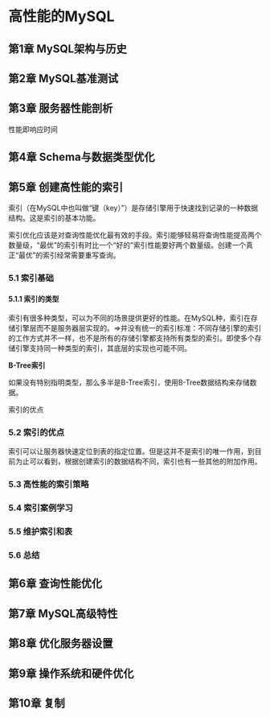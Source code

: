 # 高性能的MySQL #

## 第1章 MySQL架构与历史 ##

## 第2章 MySQL基准测试 ##

## 第3章 服务器性能剖析 ##

性能即响应时间

## 第4章 Schema与数据类型优化 ##

## 第5章 创建高性能的索引 ##

索引（在MySQL中也叫做“键（key）”）是存储引擎用于快速找到记录的一种数据结构。这是索引的基本功能。

索引优化应该是对查询性能优化最有效的手段。索引能够轻易将查询性能提高两个数量级，“最优”的索引有时比一个“好的”索引性能要好两个数量级。创建一个真正“最优”的索引经常需要重写查询。

### 5.1 索引基础 ###

#### 5.1.1 索引的类型 ####

索引有很多种类型，可以为不同的场景提供更好的性能。在MySQL种，索引在存储引擎层而不是服务器层实现的。=>并没有统一的索引标准：不同存储引擎的索引的工作方式并不一样，也不是所有的存储引擎都支持所有类型的索引。即使多个存储引擎支持同一种类型的索引，其底层的实现也可能不同。

**B-Tree索引**

如果没有特别指明类型，那么多半是B-Tree索引，使用B-Tree数据结构来存储数据。

索引的优点

### 5.2 索引的优点 ###

索引可以让服务器快速定位到表的指定位置。但是这并不是索引的唯一作用，到目前为止可以看到，根据创建索引的数据结构不同，索引也有一些其他的附加作用。



### 5.3 高性能的索引策略 ###

### 5.4 索引案例学习 ###

### 5.5 维护索引和表 ###

### 5.6 总结 ###

## 第6章 查询性能优化 ##

## 第7章 MySQL高级特性 ##

## 第8章 优化服务器设置 ##

## 第9章 操作系统和硬件优化 ##

## 第10章 复制 ##